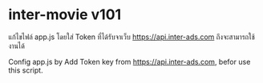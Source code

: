 # inter-movie v101
แก้ไขไฟล์ app.js โดยใส่ Token ที่ได้รับจาเว็บ https://api.inter-ads.com
ถึงจะสามารถใช้งานได้

Config app.js by Add Token key from https://api.inter-ads.com, befor use this script.
